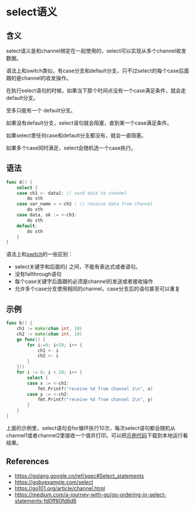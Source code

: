 # select语义

## 含义

select语义是和channel绑定在一起使用的，select可以实现从多个channel收发数据。

语法上和switch类似，有case分支和default分支，只不过select的每个case后面跟的是channel的收发操作。

在执行select语句的时候，如果当下那个时间点没有一个case满足条件，就会走default分支。

至多只能有一个 default分支。

如果没有default分支，select语句就会阻塞，直到某一个case满足条件。

如果select里任何case和default分支都没有，就会一直阻塞。

如果多个case同时满足，select会随机选一个case执行。

## 语法

```go
func d() {
	select {
	case ch1 <- data1: // send data to channel
		do sth
	case var_name = <-ch2 : // receive data from channel
		do sth
	case data, ok := <-ch3:
		do sth
	default:
		do sth
	}
}
```

语法上和[switch](../lesson6)的一些区别：

* select关键字和后面的{ 之间，不能有表达式或者语句。
* 没有fallthrough语句
* 每个case关键字后面跟的必须是channel的发送或者接收操作
* 允许多个case分支使用相同的channel，case分支后的语句甚至可以重复

## 示例

```go
func b() {
	ch1 := make(chan int, 10)
	ch2 := make(chan int, 10)
	go func() {
		for i:=0; i<10; i++ {
			ch1 <- i
			ch2 <- i
		}
	}()
	for i := 0; i < 10; i++ {
		select {
		case x := <-ch1:
			fmt.Printf("receive %d from channel 1\n", x)
		case y := <-ch2:
			fmt.Printf("receive %d from channel 2\n", y)
		}
	}
}
```

上面的示例里，select语句会for循环执行10次，每次select语句都会随机从channel1或者channel2里接收一个值并打印。可以把[示例代码](./select.go)下载到本地运行看结果。

## References

* https://golang.google.cn/ref/spec#Select_statements
* https://gobyexample.com/select
* https://go101.org/article/channel.html
* https://medium.com/a-journey-with-go/go-ordering-in-select-statements-fd0ff80fd8d6